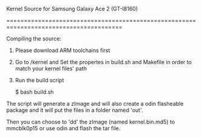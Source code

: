 
Kernel Source for Samsung Galaxy Ace 2 (GT-I8160)

=======================================================================================

 Compiling the source:

  1. Please download ARM toolchains first

  2. Go to /kernel and Set the propertes in build.sh and Makefile in order to match your kernel files' path

  3. Run the build script

     $ bash build.sh 


 The script will generate a zImage and will also create a odin flasheable package
 and it will put the files in a folder named 'out'.


 Then you can choose to 'dd' the zImage (named kernel.bin.md5) to mmcblk0p15
 or use odin and flash the tar file.


